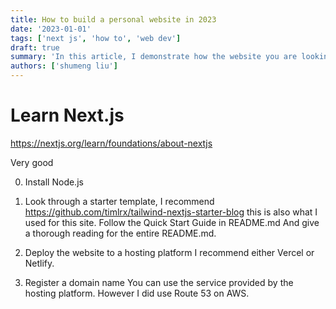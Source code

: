 ```yaml
---
title: How to build a personal website in 2023
date: '2023-01-01'
tags: ['next js', 'how to', 'web dev']
draft: true
summary: 'In this article, I demonstrate how the website you are looking at is developed.'
authors: ['shumeng liu']
---
```


# Learn Next.js

https://nextjs.org/learn/foundations/about-nextjs

Very good

0. Install Node.js
1. Look through a starter template, I recommend
   https://github.com/timlrx/tailwind-nextjs-starter-blog
   this is also what I used for this site.
   Follow the Quick Start Guide in README.md
   And give a thorough reading for the entire README.md.

2. Deploy the website to a hosting platform
   I recommend either Vercel or Netlify.
3. Register a domain name
   You can use the service provided by the hosting platform.
   However I did use Route 53 on AWS.
